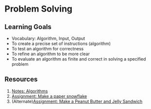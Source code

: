 # Problem Solving

## Learning Goals
- Vocabulary: Algorithm, Input, Output
- To create a precise set of instructions (algorithm)
- To test an algorithm for correctness
- To refine an algorithm to be more clear
- To evaluate an algorithm as finite and correct in solving a specified problem

## Resources
1. [Notes: Algorithms](notes/algorithms.md)
1. [Assignment: Make a paper snowflake](assignments/snowflake.md)
1. (Alternate)[Assignment: Make a Peanut Butter and Jelly Sandwich](assignments/pb-and-j.md)
